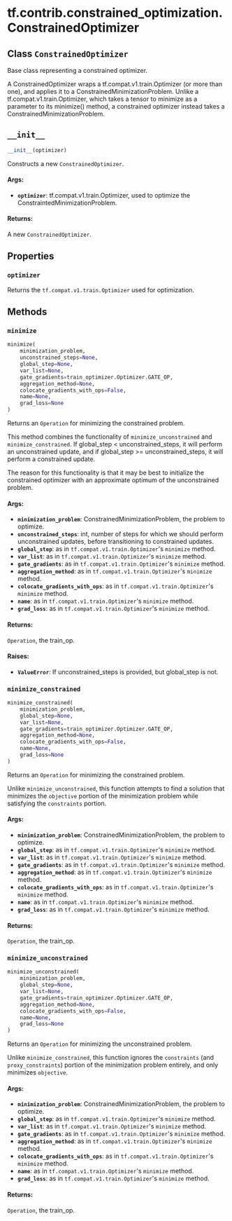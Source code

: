 <div itemscope itemtype="http://developers.google.com/ReferenceObject">
<meta itemprop="name" content="tf.contrib.constrained_optimization.ConstrainedOptimizer" />
<meta itemprop="path" content="Stable" />
<meta itemprop="property" content="optimizer"/>
<meta itemprop="property" content="__init__"/>
<meta itemprop="property" content="minimize"/>
<meta itemprop="property" content="minimize_constrained"/>
<meta itemprop="property" content="minimize_unconstrained"/>
</div>

# tf.contrib.constrained_optimization.ConstrainedOptimizer

## Class `ConstrainedOptimizer`



Base class representing a constrained optimizer.

A ConstrainedOptimizer wraps a tf.compat.v1.train.Optimizer (or more than
one), and applies it to a ConstrainedMinimizationProblem. Unlike a
tf.compat.v1.train.Optimizer, which takes a tensor to minimize as a parameter
to its minimize() method, a constrained optimizer instead takes a
ConstrainedMinimizationProblem.

<h2 id="__init__"><code>__init__</code></h2>

``` python
__init__(optimizer)
```

Constructs a new `ConstrainedOptimizer`.

#### Args:

* <b>`optimizer`</b>: tf.compat.v1.train.Optimizer, used to optimize the
    ConstraintedMinimizationProblem.


#### Returns:

A new `ConstrainedOptimizer`.



## Properties

<h3 id="optimizer"><code>optimizer</code></h3>

Returns the `tf.compat.v1.train.Optimizer` used for optimization.



## Methods

<h3 id="minimize"><code>minimize</code></h3>

``` python
minimize(
    minimization_problem,
    unconstrained_steps=None,
    global_step=None,
    var_list=None,
    gate_gradients=train_optimizer.Optimizer.GATE_OP,
    aggregation_method=None,
    colocate_gradients_with_ops=False,
    name=None,
    grad_loss=None
)
```

Returns an `Operation` for minimizing the constrained problem.

This method combines the functionality of `minimize_unconstrained` and
`minimize_constrained`. If global_step < unconstrained_steps, it will
perform an unconstrained update, and if global_step >= unconstrained_steps,
it will perform a constrained update.

The reason for this functionality is that it may be best to initialize the
constrained optimizer with an approximate optimum of the unconstrained
problem.

#### Args:

* <b>`minimization_problem`</b>: ConstrainedMinimizationProblem, the problem to
    optimize.
* <b>`unconstrained_steps`</b>: int, number of steps for which we should perform
    unconstrained updates, before transitioning to constrained updates.
* <b>`global_step`</b>: as in `tf.compat.v1.train.Optimizer`'s `minimize` method.
* <b>`var_list`</b>: as in `tf.compat.v1.train.Optimizer`'s `minimize` method.
* <b>`gate_gradients`</b>: as in `tf.compat.v1.train.Optimizer`'s `minimize` method.
* <b>`aggregation_method`</b>: as in `tf.compat.v1.train.Optimizer`'s `minimize`
    method.
* <b>`colocate_gradients_with_ops`</b>: as in `tf.compat.v1.train.Optimizer`'s
    `minimize` method.
* <b>`name`</b>: as in `tf.compat.v1.train.Optimizer`'s `minimize` method.
* <b>`grad_loss`</b>: as in `tf.compat.v1.train.Optimizer`'s `minimize` method.


#### Returns:

`Operation`, the train_op.


#### Raises:

* <b>`ValueError`</b>: If unconstrained_steps is provided, but global_step is not.

<h3 id="minimize_constrained"><code>minimize_constrained</code></h3>

``` python
minimize_constrained(
    minimization_problem,
    global_step=None,
    var_list=None,
    gate_gradients=train_optimizer.Optimizer.GATE_OP,
    aggregation_method=None,
    colocate_gradients_with_ops=False,
    name=None,
    grad_loss=None
)
```

Returns an `Operation` for minimizing the constrained problem.

Unlike `minimize_unconstrained`, this function attempts to find a solution
that minimizes the `objective` portion of the minimization problem while
satisfying the `constraints` portion.

#### Args:

* <b>`minimization_problem`</b>: ConstrainedMinimizationProblem, the problem to
    optimize.
* <b>`global_step`</b>: as in `tf.compat.v1.train.Optimizer`'s `minimize` method.
* <b>`var_list`</b>: as in `tf.compat.v1.train.Optimizer`'s `minimize` method.
* <b>`gate_gradients`</b>: as in `tf.compat.v1.train.Optimizer`'s `minimize` method.
* <b>`aggregation_method`</b>: as in `tf.compat.v1.train.Optimizer`'s `minimize`
    method.
* <b>`colocate_gradients_with_ops`</b>: as in `tf.compat.v1.train.Optimizer`'s
    `minimize` method.
* <b>`name`</b>: as in `tf.compat.v1.train.Optimizer`'s `minimize` method.
* <b>`grad_loss`</b>: as in `tf.compat.v1.train.Optimizer`'s `minimize` method.


#### Returns:

`Operation`, the train_op.

<h3 id="minimize_unconstrained"><code>minimize_unconstrained</code></h3>

``` python
minimize_unconstrained(
    minimization_problem,
    global_step=None,
    var_list=None,
    gate_gradients=train_optimizer.Optimizer.GATE_OP,
    aggregation_method=None,
    colocate_gradients_with_ops=False,
    name=None,
    grad_loss=None
)
```

Returns an `Operation` for minimizing the unconstrained problem.

Unlike `minimize_constrained`, this function ignores the `constraints` (and
`proxy_constraints`) portion of the minimization problem entirely, and only
minimizes `objective`.

#### Args:

* <b>`minimization_problem`</b>: ConstrainedMinimizationProblem, the problem to
    optimize.
* <b>`global_step`</b>: as in `tf.compat.v1.train.Optimizer`'s `minimize` method.
* <b>`var_list`</b>: as in `tf.compat.v1.train.Optimizer`'s `minimize` method.
* <b>`gate_gradients`</b>: as in `tf.compat.v1.train.Optimizer`'s `minimize` method.
* <b>`aggregation_method`</b>: as in `tf.compat.v1.train.Optimizer`'s `minimize`
    method.
* <b>`colocate_gradients_with_ops`</b>: as in `tf.compat.v1.train.Optimizer`'s
    `minimize` method.
* <b>`name`</b>: as in `tf.compat.v1.train.Optimizer`'s `minimize` method.
* <b>`grad_loss`</b>: as in `tf.compat.v1.train.Optimizer`'s `minimize` method.


#### Returns:

`Operation`, the train_op.



